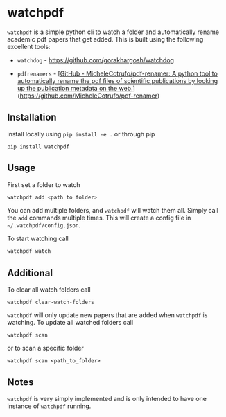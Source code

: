 # watchpdf

`watchpdf` is a simple python cli to watch a folder and automatically rename academic pdf papers that get added. This is built using the following excellent tools:

- `watchdog` - https://github.com/gorakhargosh/watchdog

- `pdfrenamers` - [[GitHub - MicheleCotrufo/pdf-renamer: A python tool to automatically rename the pdf files of scientific publications by looking up the publication metadata on the web.](https://github.com/MicheleCotrufo/pdf-renamer)](https://github.com/MicheleCotrufo/pdf-renamer)



## Installation

install locally using `pip install -e .`  or through pip

```
pip install watchpdf
```

## Usage

First set a folder to watch

```bash
watchpdf add <path to folder>
```

You can add multiple folders, and `watchpdf` will watch them all. Simply call the `add` commands multiple times. This will create a config file in `~/.watchpdf/config.json`.

To start watching call

```bash
watchpdf watch
```

## Additional

To clear all watch folders call

```
watchpdf clear-watch-folders
```

`watchpdf` will only update new papers that are added when `watchpdf` is watching. To update all watched folders call

```
watchpdf scan
```

or to scan a specific folder

```
watchpdf scan <path_to_folder>
```

## Notes

`watchpdf` is very simply implemented and is only intended to have one instance of `watchpdf` running.
